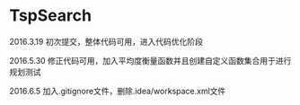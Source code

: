 # TspSearch
2016.3.19
初次提交，整体代码可用，进入代码优化阶段

2016.5.30
修正代码可用，加入平均度衡量函数并且创建自定义函数集合用于进行规划测试

2016.6.5
加入.gitignore文件，删除.idea/workspace.xml文件
